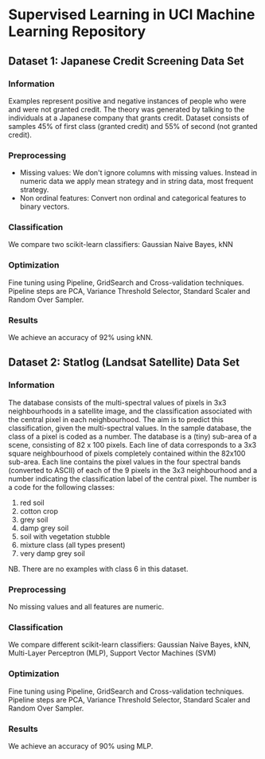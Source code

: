# Supervised Learning in UCI Machine Learning Repository

## Dataset 1: Japanese Credit Screening Data Set
### Information
Examples represent positive and negative instances of people who were and were not granted credit. 
The theory was generated by talking to the individuals at a Japanese company that grants credit.
Dataset consists of samples 45% of first class (granted credit) and 55% of second (not granted credit).
### Preprocessing
* Missing values: We don't ignore columns with missing values. Instead in numeric data we apply mean strategy and in string data, most frequent strategy.
* Non ordinal features: Convert non ordinal and categorical features to binary vectors.
### Classification
We compare two scikit-learn classifiers: Gaussian Naive Bayes, kNN
### Optimization
Fine tuning using Pipeline, GridSearch and Cross-validation techniques. Pipeline steps are PCA, Variance Threshold Selector, Standard Scaler and Random Over Sampler.
### Results
We achieve an accuracy of 92% using kNN. 
## Dataset 2: Statlog (Landsat Satellite) Data Set
### Information
The database consists of the multi-spectral values of pixels in 3x3 neighbourhoods in a satellite image, and the classification associated with the central pixel in each neighbourhood. 
The aim is to predict this classification, given the multi-spectral values. In the sample database, the class of a pixel is coded as a number. 
The database is a (tiny) sub-area of a scene, consisting of 82 x 100 pixels. Each line of data corresponds to a 3x3 square neighbourhood of pixels completely contained within the 82x100 sub-area. 
Each line contains the pixel values in the four spectral bands (converted to ASCII) of each of the 9 pixels in the 3x3 neighbourhood and a number indicating the classification label of the central pixel. 
The number is a code for the following classes:
1) red soil
2) cotton crop
3) grey soil
4) damp grey soil
5) soil with vegetation stubble
6) mixture class (all types present)
7) very damp grey soil

NB. There are no examples with class 6 in this dataset.
### Preprocessing
No missing values and all features are numeric.
### Classification
We compare different scikit-learn classifiers: Gaussian Naive Bayes, kNN, Multi-Layer Perceptron (MLP), Support Vector Machines (SVM)
### Optimization
Fine tuning using Pipeline, GridSearch and Cross-validation techniques. Pipeline steps are PCA, Variance Threshold Selector, Standard Scaler and Random Over Sampler.
### Results
We achieve an accuracy of 90% using MLP.
